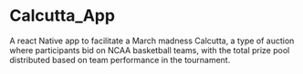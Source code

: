 # Calcutta_App

A react Native app to facilitate a March madness Calcutta, a type of auction where participants bid on NCAA basketball teams, with the total prize pool distributed based on team performance in the tournament.
